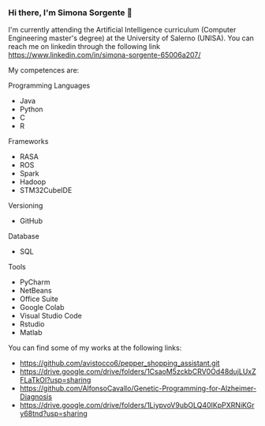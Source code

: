 ### Hi there, I'm Simona Sorgente 👋

I'm currently attending the Artificial Intelligence curriculum (Computer Engineering master's degree) at the University of Salerno (UNISA). You can reach me on linkedin through the following link https://www.linkedin.com/in/simona-sorgente-65006a207/

My competences are:

Programming Languages
- Java
- Python
- C
- R

Frameworks
- RASA
- ROS
- Spark
- Hadoop
- STM32CubeIDE

Versioning
- GitHub

Database
- SQL

Tools
- PyCharm
- NetBeans
- Office Suite
- Google Colab
- Visual Studio Code
- Rstudio
- Matlab

You can find some of my works at the following links:
- https://github.com/avistocco6/pepper_shopping_assistant.git
- https://drive.google.com/drive/folders/1CsaoM5zckbCRV0Od48dujLUxZFLaTkOl?usp=sharing
- https://github.com/AlfonsoCavallo/Genetic-Programming-for-Alzheimer-Diagnosis
- https://drive.google.com/drive/folders/1LiypvoV9ubOLQ40IKpPXRNiKGry68tnd?usp=sharing
